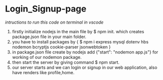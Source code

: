 # Login_Signup-page
*intructions to run this code on terminal in vscode*
1. firstly initialize nodejs in the main file by $ npm init. which creates package.json file in your main folder.
2. you have to install packages by { $ npm i express mysql dotenv hbs nodemon bcryptjs cookie-parser jsonwebtoken }
3. in package.json file create by nodejs add {"start": "nodemon app.js"} for working of our nodemon package.
4. then start the server by giving command $ npm start.
5. our server starts and we can login or signup in our web application, also have renders like profile,home.

